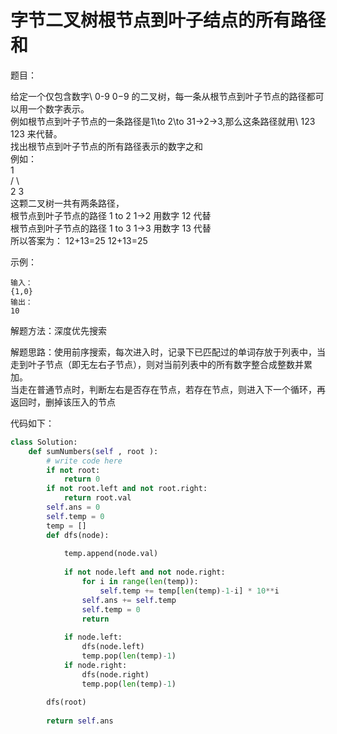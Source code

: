 # 字节二叉树根节点到叶子结点的所有路径和

题目：

给定一个仅包含数字\ 0-9 0−9 的二叉树，每一条从根节点到叶子节点的路径都可以用一个数字表示。  
例如根节点到叶子节点的一条路径是1\to 2\to 31→2→3,那么这条路径就用\ 123 123 来代替。  
找出根节点到叶子节点的所有路径表示的数字之和  
例如：  
        1  
       / \  
      2   3  
这颗二叉树一共有两条路径，   
根节点到叶子节点的路径 1 to 2 1→2 用数字 12 代替  
根节点到叶子节点的路径 1 to 3 1→3 用数字 13 代替  
所以答案为： 12+13=25 12+13=25  

示例：

```
输入：
{1,0}
输出：
10
```

解题方法：深度优先搜索

解题思路：使用前序搜索，每次进入时，记录下已匹配过的单词存放于列表中，当走到叶子节点（即无左右子节点），则对当前列表中的所有数字整合成整数并累加。  
当走在普通节点时，判断左右是否存在节点，若存在节点，则进入下一个循环，再返回时，删掉该压入的节点

代码如下：
```python
class Solution:
    def sumNumbers(self , root ):
        # write code here
        if not root:
            return 0
        if not root.left and not root.right:
            return root.val
        self.ans = 0
        self.temp = 0
        temp = []
        def dfs(node):
            
            temp.append(node.val)
            
            if not node.left and not node.right:
                for i in range(len(temp)):
                    self.temp += temp[len(temp)-1-i] * 10**i
                self.ans += self.temp
                self.temp = 0
                return
            
            if node.left:
                dfs(node.left)
                temp.pop(len(temp)-1)
            if node.right:
                dfs(node.right)
                temp.pop(len(temp)-1)
            
        dfs(root)
        
        return self.ans
```

